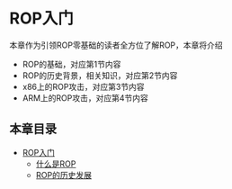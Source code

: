 # ROP入门

本章作为引领ROP零基础的读者全方位了解ROP，本章将介绍
* ROP的基础，对应第1节内容
* ROP的历史背景，相关知识，对应第2节内容
* x86上的ROP攻击，对应第3节内容
* ARM上的ROP攻击，对应第4节内容

## 本章目录

* [ROP入门](./README.md)
    + [什么是ROP](./What-is-ROP.md)
    + [ROP的历史发展](./ROP-history.md)
